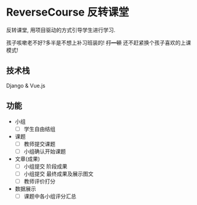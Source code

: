 # ReverseCourse 反转课堂

反转课堂, 用项目驱动的方式引导学生进行学习.

孩子咳嗽老不好?多半是不想上补习班装的! ~~打一顿~~ 还不赶紧换个孩子喜欢的上课模式!

## 技术栈
Django & Vue.js

## 功能
- 小组
  - [ ] 学生自由结组

- 课题
  - [ ] 教师提交课题
  - [ ] 小组确认开始课题

- 文章(成果)
  - [ ] 小组提交 阶段成果
  - [ ] 小组提交 最终成果及展示图文
  - [ ] 教师评价打分

- 数据展示
  - [ ] 课题中各小组评分汇总
